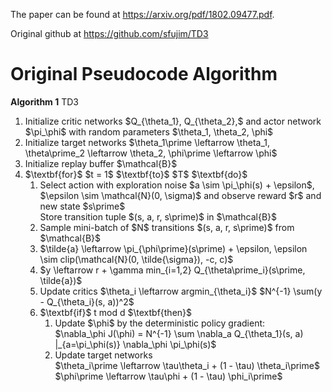 The paper can be found at https://arxiv.org/pdf/1802.09477.pdf.

Original github at https://github.com/sfujim/TD3

Original Pseudocode Algorithm
=============================

$\textbf{Algorithm 1}$ TD3
<ol>
  <li>Initialize critic networks $Q_{\theta_1}, Q_{\theta_2},$ and actor network
      $\pi_\phi$ with random parameters $\theta_1, \theta_2, \phi$
  <li>Initialize target networks $\theta_1\prime \leftarrow \theta_1, \theta\prime_2 \leftarrow \theta_2, \phi\prime \leftarrow \phi$
  <li>Initialize replay buffer $\mathcal{B}$
  <li>$\textbf{for}$ $t = 1$ $\textbf{to}$ $T$ $\textbf{do}$
  <ol>
     <li>Select action with exploration noise $a \sim \pi_\phi(s) + \epsilon$, <br />
     $\epsilon \sim \mathcal{N}(0, \sigma)$ and observe reward $r$ and new state $s\prime$  <br />
     Store transition tuple $(s, a, r, s\prime)$ in $\mathcal{B}$  
     <li>Sample mini-batch of $N$ transitions $(s, a, r, s\prime)$ from $\mathcal{B}$
     <li>$\tilde{a} \leftarrow \pi_{\phi\prime}(s\prime) + \epsilon,  \epsilon \sim clip(\mathcal{N}(0, \tilde{\sigma}), -c, c)$ <br />
     <li>$y \leftarrow r + \gamma min_{i=1,2} Q_{\theta\prime_i}(s\prime, \tilde{a})$
     <li>Update critics $\theta_i \leftarrow argmin_{\theta_i}$ $N^{-1} \sum(y - Q_{\theta_i}(s, a))^2$
     <li>$\textbf{if}$ t mod d $\textbf{then}$
     <ol>
	<li>Update $\phi$ by the deterministic policy gradient: <br />
	$\nabla_\phi J(\phi) = N^{-1} \sum \nabla_a Q_{\theta_1}(s, a) |_{a=\pi_\phi(s)} \nabla_\phi \pi_\phi(s)$
	<li>Update target networks  <br />
	$\theta_i\prime \leftarrow \tau\theta_i + (1 - \tau) \theta_i\prime$ <br />
	$\phi\prime \leftarrow \tau\phi + (1 - \tau) \phi_i\prime$
     <ol>	
  <ol>
<ol>
